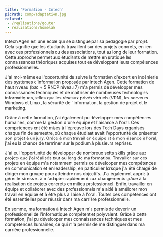 ```yaml
---
title: 'Formation - Intech'
picPath: comp/adaptation.jpg
related:
 - /realisations/gouter
 - realisations/homelab
---
```

Intech Agen est une école qui se distingue par sa pédagogie par projet. Cela signifie que les étudiants travaillent sur des projets concrets, en lien avec des professionnels ou des associations, tout au long de leur formation. Cette approche permet aux étudiants de mettre en pratique les connaissances théoriques acquises tout en développant leurs compétences professionnelles.

J'ai moi-même eu l'opportunité de suivre la formation d'expert en ingénierie des systèmes d'information proposée par Intech Agen. Cette formation de haut niveau (bac + 5 RNCP niveau 7) m'a permis de développer mes connaissances techniques et de maîtriser de nombreuses technologies informatiques, telles que les réseaux privés virtuels (VPN), les serveurs Windows et Linux, la sécurité de l'information, la gestion de projet et le marketing.

Grâce à cette formation, j'ai également pu développer mes compétences humaines, comme la gestion d'une équipe et l'aisance à l'oral. Ces compétences ont été mises à l'épreuve lors des Tech Days organisés chaque fin de semestre, où chaque étudiant avait l'opportunité de présenter son projet à un jury. Grâce à mon travail en équipe et à mon aisance à l'oral, j'ai eu la chance de terminer sur le podium à plusieurs reprises.

J'ai eu l'opportunité de développer de nombreux softs skills grâce aux projets que j'ai réalisés tout au long de ma formation. Travailler sur ces projets en équipe m'a notamment permis de développer mes compétences en communication et en leadership, en particulier lorsque j'ai été chargé de diriger mon groupe pour atteindre nos objectifs. J'ai également appris à gérer le stress et à m'adapter rapidement aux changements grâce à la réalisation de projets concrets en milieu professionnel. Enfin, travailler en équipe et collaborer avec des professionnels m'a aidé à améliorer mon travail en équipe et à être plus à l'aise à l'oral. Toutes ces compétences ont été essentielles pour réussir dans ma carrière professionnelle.

En somme, ma formation à Intech Agen m'a permis de devenir un professionnel de l'informatique compétent et polyvalent. Grâce à cette formation, j'ai pu développer mes connaissances techniques et mes compétences humaines, ce qui m'a permis de me distinguer dans ma carrière professionnelle.